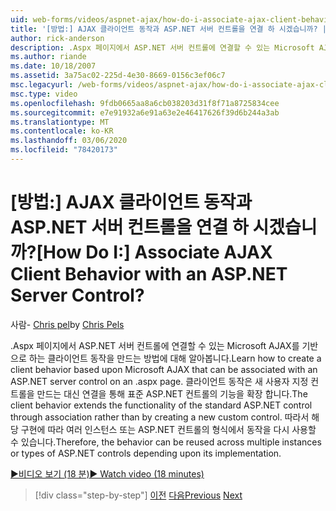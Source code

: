 ```yaml
---
uid: web-forms/videos/aspnet-ajax/how-do-i-associate-ajax-client-behavior-with-an-aspnet-server-control
title: '[방법:] AJAX 클라이언트 동작과 ASP.NET 서버 컨트롤을 연결 하 시겠습니까? | Microsoft Docs'
author: rick-anderson
description: .Aspx 페이지에서 ASP.NET 서버 컨트롤에 연결할 수 있는 Microsoft AJAX를 기반으로 하는 클라이언트 동작을 만드는 방법에 대해 알아봅니다. 클라이언트 동작 e ...
ms.author: riande
ms.date: 10/18/2007
ms.assetid: 3a75ac02-225d-4e30-8669-0156c3ef06c7
msc.legacyurl: /web-forms/videos/aspnet-ajax/how-do-i-associate-ajax-client-behavior-with-an-aspnet-server-control
msc.type: video
ms.openlocfilehash: 9fdb0665aa8a6cb038203d31f8f71a8725834cee
ms.sourcegitcommit: e7e91932a6e91a63e2e46417626f39d6b244a3ab
ms.translationtype: MT
ms.contentlocale: ko-KR
ms.lasthandoff: 03/06/2020
ms.locfileid: "78420173"
---
```

# <a name="how-do-i-associate-ajax-client-behavior-with-an-aspnet-server-control"></a><span data-ttu-id="58413-105">[방법:] AJAX 클라이언트 동작과 ASP.NET 서버 컨트롤을 연결 하 시겠습니까?</span><span class="sxs-lookup"><span data-stu-id="58413-105">[How Do I:] Associate AJAX Client Behavior with an ASP.NET Server Control?</span></span>

<span data-ttu-id="58413-106">사람- [Chris pel](https://twitter.com/chrispels)</span><span class="sxs-lookup"><span data-stu-id="58413-106">by [Chris Pels](https://twitter.com/chrispels)</span></span>

<span data-ttu-id="58413-107">.Aspx 페이지에서 ASP.NET 서버 컨트롤에 연결할 수 있는 Microsoft AJAX를 기반으로 하는 클라이언트 동작을 만드는 방법에 대해 알아봅니다.</span><span class="sxs-lookup"><span data-stu-id="58413-107">Learn how to create a client behavior based upon Microsoft AJAX that can be associated with an ASP.NET server control on an .aspx page.</span></span> <span data-ttu-id="58413-108">클라이언트 동작은 새 사용자 지정 컨트롤을 만드는 대신 연결을 통해 표준 ASP.NET 컨트롤의 기능을 확장 합니다.</span><span class="sxs-lookup"><span data-stu-id="58413-108">The client behavior extends the functionality of the standard ASP.NET control through association rather than by creating a new custom control.</span></span> <span data-ttu-id="58413-109">따라서 해당 구현에 따라 여러 인스턴스 또는 ASP.NET 컨트롤의 형식에서 동작을 다시 사용할 수 있습니다.</span><span class="sxs-lookup"><span data-stu-id="58413-109">Therefore, the behavior can be reused across multiple instances or types of ASP.NET controls depending upon its implementation.</span></span>

[<span data-ttu-id="58413-110">&#9654;비디오 보기 (18 분)</span><span class="sxs-lookup"><span data-stu-id="58413-110">&#9654; Watch video (18 minutes)</span></span>](https://channel9.msdn.com/Blogs/ASP-NET-Site-Videos/how-do-i-associate-ajax-client-behavior-with-an-aspnet-server-control)

> [!div class="step-by-step"]
> <span data-ttu-id="58413-111">[이전](how-do-i-build-custom-server-controls-that-work-with-or-without-aspnet-ajax.md)
> [다음](how-do-i-retrieve-values-from-server-side-ajax-controls.md)</span><span class="sxs-lookup"><span data-stu-id="58413-111">[Previous](how-do-i-build-custom-server-controls-that-work-with-or-without-aspnet-ajax.md)
[Next](how-do-i-retrieve-values-from-server-side-ajax-controls.md)</span></span>
